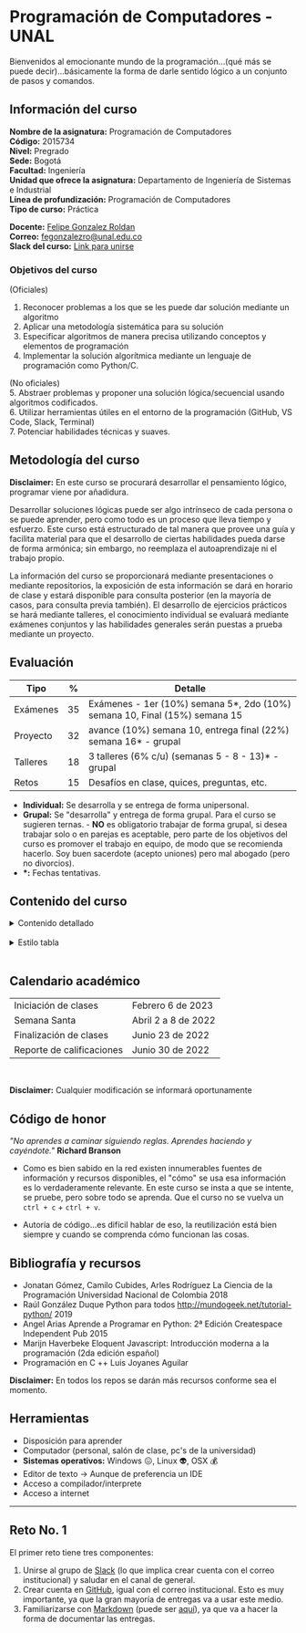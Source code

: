 # Programación de Computadores - UNAL

Bienvenidos al emocionante mundo de la programación...(qué más se puede decir)...básicamente la forma de darle sentido lógico a un conjunto de pasos y comandos. 

## Información del curso
**Nombre de la asignatura:** Programación de Computadores<br>
**Código:** 2015734<br>
**Nivel:** Pregrado<br>
**Sede:** Bogotá<br>
**Facultad:** Ingeniería<br>
**Unidad que ofrece la asignatura:** Departamento de Ingeniería de Sistemas e Industrial<br>
**Línea de profundización:** Programación de Computadores<br>
**Tipo de curso:** Práctica<br>

**Docente:** [Felipe Gonzalez Roldan](https://felipeg17.github.io/index.html)<br>
**Correo:** <mailto>fegonzalezro@unal.edu.co</mailto><br>
**Slack del curso:** [Link para unirse](https://join.slack.com/t/programaciond-z4k6172/shared_invite/zt-1on7outdv-rGi3R~xmA8MyXtHMlu6vYQ)<br>

### Objetivos del curso
(Oficiales)
1. Reconocer problemas a los que se les puede dar solución mediante un algoritmo
2. Aplicar una metodología sistemática para su solución
3. Especificar algoritmos de manera precisa utilizando conceptos y elementos de programación
4. Implementar la solución algorítmica mediante un lenguaje de programación como Python/C. 

(No oficiales)<br>
5. Abstraer problemas y proponer una solución lógica/secuencial usando algoritmos codificados.<br>
6. Utilizar herramientas útiles en el entorno de la programación (GitHub, VS Code, Slack, Terminal)<br>
7. Potenciar habilidades técnicas y suaves.

## Metodología del curso
**Disclaimer:** En este curso se procurará desarrollar el pensamiento lógico, programar viene por añadidura. 

Desarrollar soluciones lógicas puede ser algo intrínseco de cada persona o se puede aprender, pero como todo es un proceso que lleva tiempo y esfuerzo. Este curso está estructurado de tal manera que provee una guía y facilita material para que el desarrollo de ciertas habilidades pueda darse de forma armónica; sin embargo, no reemplaza el autoaprendizaje ni el trabajo propio. 

La información del curso se proporcionará mediante presentaciones o mediante repositorios, la exposición de esta información se dará en horario de clase y estará disponible para consulta posterior (en la mayoría de casos, para consulta previa también). El desarrollo de ejercicios prácticos se hará mediante talleres, el conocimiento individual se evaluará mediante exámenes conjuntos y las habilidades generales serán puestas a prueba mediante un proyecto.

## Evaluación
| Tipo   | %  | Detalle  |
| ------------ | ------------ | ------------ |
| Exámenes  | 35 | Exámenes - 1er (10%) semana 5\*, 2do (10%) semana 10, Final (15%) semana 15 |
| Proyecto  | 32  |  avance (10%) semana 10, entrega final (22%) semana 16\* - grupal |
| Talleres | 18  | 3 talleres (6% c/u) (semanas 5 - 8 - 13)\* - grupal  |
| Retos | 15  | Desafíos en clase, quices, preguntas, etc.  |

- **Individual:**  Se desarrolla y se entrega de forma unipersonal.
- **Grupal:** Se "desarrolla" y entrega de forma grupal. Para el curso se sugieren ternas. - **NO** es obligatorio trabajar de forma grupal, si desea trabajar solo o en parejas es aceptable, pero parte de los objetivos del curso es promover el trabajo en equipo, de modo que se recomienda hacerlo. Soy buen sacerdote (acepto uniones) pero mal abogado (pero no divorcios).
 - **\*:** Fechas tentativas.

## Contenido del curso
<details><summary>Contenido detallado</summary><p>
<table class="tg">
<thead>
  <tr>
    <th class="tg-0w9m">Semana</th>
    <th class="tg-0w9m">No</th>
    <th class="tg-0w9m">Fecha</th>
    <th class="tg-0w9m">Tema</th>
    <th class="tg-0w9m">Enlace de interés</th>
  </tr>
</thead>
<tbody>
  <tr>
    <td class="tg-0lax">Semana</td>
    <td class="tg-0lax">1</td>
    <td class="tg-0lax">6/02/2023</td>
    <td class="tg-0lax">Intro al curso</td>
    <td class="tg-0lax"><a href="https://github.com/fegonzalez7/pdc_unal_clase1">Clase 1</a></td>
  </tr>
  <tr>
    <td class="tg-0lax">Semana</td>
    <td class="tg-0lax">1</td>
    <td class="tg-0lax">8/02/2023</td>
    <td class="tg-0lax">Herramientas</td>
    <td class="tg-0lax"><a href="https://github.com/fegonzalez7/pdc_unal_clase2">Clase 2</a></td>
  </tr>
  <tr>
    <td class="tg-0lax">Semana</td>
    <td class="tg-0lax">2</td>
    <td class="tg-0lax">13/02/2023</td>
    <td class="tg-0lax">Generalidades programación</td>
    <td class="tg-0lax"><a href="https://github.com/fegonzalez7/pdc_unal_clase3">Clase 3</a></td>
  </tr>
  <tr>
    <td class="tg-0lax">Semana</td>
    <td class="tg-0lax">2</td>
    <td class="tg-0lax">15/02/2023</td>
    <td class="tg-0lax">Problemas - Algoritmos</td>
    <td class="tg-0lax"><a href="https://github.com/fegonzalez7/pdc_unal_clase4">Clase 4</a></td>
  </tr>
  <tr>
    <td class="tg-0lax">Semana</td>
    <td class="tg-0lax">3</td>
    <td class="tg-0lax">20/02/2023</td>
    <td class="tg-0lax">Lenguajes</td>
    <td class="tg-0lax"><a href="https://github.com/fegonzalez7/pdc_unal_clase5">Clase 5</a></td>
  </tr>
  <tr>
    <td class="tg-0lax">Semana</td>
    <td class="tg-0lax">3</td>
    <td class="tg-0lax">22/02/2023</td>
    <td class="tg-0lax">Tipos de datos - Variables</td>
    <td class="tg-0lax"><a href="https://github.com/fegonzalez7/pdc_unal_clase6">Clase 6</a></td>
  </tr>
  <tr>
    <td class="tg-0lax">Semana</td>
    <td class="tg-0lax">4</td>
    <td class="tg-0lax">27/02/2023</td>
    <td class="tg-0lax">Operaciones</td>
    <td class="tg-0lax"><a href="https://github.com/fegonzalez7/pdc_unal_clase6">Clase 6</a><br>
    <a href="https://youtu.be/AIfxBYO-9PA">Clase grabada</a></td>
  </tr>
  <tr>
    <td class="tg-0lax">Semana</td>
    <td class="tg-0lax">4</td>
    <td class="tg-0lax">1/03/2023</td>
    <td class="tg-0lax">Condicionales</td>
    <td class="tg-0lax"><a href="https://github.com/fegonzalez7/pdc_unal_clase7">Clase 7</a></td>
  </tr>
  <tr>
    <td class="tg-0lax">Semana</td>
    <td class="tg-0lax">5</td>
    <td class="tg-0lax">6/03/2023</td>
    <td class="tg-0lax">Taller 1</td>
    <td class="tg-0lax"><a href="https://github.com/fegonzalez7/pdc_unal_clase8">Clase 8</a></td>
  </tr>
  <tr>
    <td class="tg-0lax">Semana</td>
    <td class="tg-0lax">5</td>
    <td class="tg-0lax">8/03/2023</td>
    <td class="tg-0lax">Examen 1</td>
    <td class="tg-0lax"></td>
  </tr>
  <tr>
    <td class="tg-0lax">Semana</td>
    <td class="tg-0lax">6</td>
    <td class="tg-0lax">13/03/2023</td>
    <td class="tg-0lax">Funciones 1</td>
    <td class="tg-0lax"><a href="https://github.com/fegonzalez7/pdc_unal_clase9">Clase 9</a></td>
  </tr>
  <tr>
    <td class="tg-0lax">Semana</td>
    <td class="tg-0lax">6</td>
    <td class="tg-0lax">15/03/2023</td>
    <td class="tg-0lax">Bucles 1</td>
    <td class="tg-0lax"><a href="https://github.com/fegonzalez7/pdc_unal_clase10">Clase 10</a><br>
    <a href="https://youtu.be/SZ2Gi9-lvww">Clase grabada</a>
    </td>
  </tr>
  <tr>
    <td class="tg-0lax">Semana</td>
    <td class="tg-0lax">7</td>
    <td class="tg-0lax">20/03/2023</td>
    <td class="tg-0lax">Festivo</td>
    <td class="tg-0lax"></td>
  </tr>
  <tr>
    <td class="tg-0lax">Semana</td>
    <td class="tg-0lax">7</td>
    <td class="tg-0lax">22/03/2023</td>
    <td class="tg-0lax">Dudas y reflexiones</td>
    <td class="tg-0lax"></a></td>
  </tr>
  <tr>
    <td class="tg-0lax">Semana</td>
    <td class="tg-0lax">8</td>
    <td class="tg-0lax">27/03/2023</td>
    <td class="tg-0lax">No se realizó clase</td>
    <td class="tg-0lax"></td>
  </tr>
  <tr>
    <td class="tg-0lax">Semana</td>
    <td class="tg-0lax">8</td>
    <td class="tg-0lax">29/03/2023</td>
    <td class="tg-0lax">No se realizó clase</td>
    <td class="tg-0lax"></td>
  </tr>
  <tr>
    <td class="tg-0lax">Semana</td>
    <td class="tg-0lax"></td>
    <td class="tg-0lax">3/04/2023</td>
    <td class="tg-0lax">Semana Santa</td>
    <td class="tg-0lax"></td>
  </tr>
  <tr>
    <td class="tg-0lax">Semana</td>
    <td class="tg-0lax"></td>
    <td class="tg-0lax">5/04/2023</td>
    <td class="tg-0lax">Semana Santa</td>
    <td class="tg-0lax"></td>
  </tr>
  <tr>
    <td class="tg-0lax">Semana</td>
    <td class="tg-0lax">9</td>
    <td class="tg-0lax">10/04/2023</td>
    <td class="tg-0lax">Bucles 2</td>
    <td class="tg-0lax"><a href="https://github.com/fegonzalez7/pdc_unal_clase11">Clase 11<br>
    <a href="https://youtu.be/LoZbDRfFMX4">Clase grabada</a></td>
  </tr>
  <tr>
    <td class="tg-0lax">Semana</td>
    <td class="tg-0lax">9</td>
    <td class="tg-0lax">12/04/2023</td>
    <td class="tg-0lax">Funciones 2</td>
    <td class="tg-0lax"><a href="https://github.com/fegonzalez7/pdc_unal_clase12">Clase 12<br>
    <a href="https://youtu.be/JEwhlyGmcIU">Clase grabada</a></td>
  </tr>
  <tr>
    <td class="tg-0lax">Semana</td>
    <td class="tg-0lax">10</td>
    <td class="tg-0lax">17/04/2023</td>
    <td class="tg-0lax">Arreglos y listas</td>
    <td class="tg-0lax"><a href="https://github.com/fegonzalez7/pdc_unal_clase13">Clase 13</td>
  </tr>
  <tr>
    <td class="tg-0lax">Semana</td>
    <td class="tg-0lax">10</td>
    <td class="tg-0lax">19/04/2023</td>
    <td class="tg-0lax">Taller 2</td>
    <td class="tg-0lax"><a href="https://github.com/fegonzalez7/pdc_unal_clase14">Clase 14</td>
  </tr>
  <tr>
    <td class="tg-0lax">Semana</td>
    <td class="tg-0lax">11</td>
    <td class="tg-0lax">24/04/2023</td>
    <td class="tg-0lax">Matrices</td>
    <td class="tg-0lax"><a href="https://github.com/fegonzalez7/pdc_unal_clase15">Clase 15</td>
  </tr>
  <tr>
    <td class="tg-0lax">Semana</td>
    <td class="tg-0lax">11</td>
    <td class="tg-0lax">26/04/2023</td>
    <td class="tg-0lax">Examen 2</td>
    <td class="tg-0lax"></td>
  </tr>
    <td class="tg-0lax">Semana</td>
    <td class="tg-0lax">12</td>
    <td class="tg-0lax">1/05/2023</td>
    <td class="tg-0lax">Festivo</td>
    <td class="tg-0lax"></td>
  </tr>
  <tr>
    <td class="tg-0lax">Semana</td>
    <td class="tg-0lax">12</td>
    <td class="tg-0lax">3/05/2023</td>
    <td class="tg-0lax">Strings</td>
    <td class="tg-0lax"><a href="https://github.com/fegonzalez7/pdc_unal_clase16">Clase 16</td>
  </tr>
  <tr>
    <td class="tg-0lax">Semana</td>
    <td class="tg-0lax">13</td>
    <td class="tg-0lax">8/05/2023</td>
    <td class="tg-0lax">Tuplas</td>
    <td class="tg-0lax"><a href="https://github.com/fegonzalez7/pdc_unal_clase17">Clase 17</td>
  </tr>
  <tr>
    <td class="tg-0lax">Semana</td>
    <td class="tg-0lax">13</td>
    <td class="tg-0lax">10/05/2023</td>
    <td class="tg-0lax">No clase</td>
    <td class="tg-0lax"></td>
  </tr>
  <tr>
    <td class="tg-0lax">Semana</td>
    <td class="tg-0lax">14</td>
    <td class="tg-0lax">15/05/2023</td>
    <td class="tg-0lax">No clase</td>
    <td class="tg-0lax"></td>
  </tr>
  <tr>
    <td class="tg-0lax">Semana</td>
    <td class="tg-0lax">14</td>
    <td class="tg-0lax">17/05/2023</td>
    <td class="tg-0lax">Correcion examen</td>
    <td class="tg-0lax"></td>
  </tr>
  <tr>
    <td class="tg-0lax">Semana</td>
    <td class="tg-0lax">15</td>
    <td class="tg-0lax">22/05/2023</td>
    <td class="tg-0lax">Festivo</td>
    <td class="tg-0lax"></td>
  </tr>
  <tr>
    <td class="tg-0lax">Semana</td>
    <td class="tg-0lax">15</td>
    <td class="tg-0lax">24/05/2023</td>
    <td class="tg-0lax">Diccionarios 1</td>
    <td class="tg-0lax"><a href="https://github.com/fegonzalez7/pdc_unal_clase18">Clase 18</td>
  </tr>
  <tr>
    <td class="tg-0lax">Semana</td>
    <td class="tg-0lax">16</td>
    <td class="tg-0lax">29/05/2023</td>
    <td class="tg-0lax">Diccionarios 2</td>
    <td class="tg-0lax"><a href="https://github.com/fegonzalez7/pdc_unal_clase15">Clase 18</td>
  </tr>
  <tr>
    <td class="tg-0lax">Semana</td>
    <td class="tg-0lax">16</td>
    <td class="tg-0lax">31/05/2023</td>
    <td class="tg-0lax">Trabajo en clase - Retos</td>
    <td class="tg-0lax"></td>
  </tr>
  <tr>
    <td class="tg-0lax">Semana</td>
    <td class="tg-0lax">17</td>
    <td class="tg-0lax">05/06/2023</td>
    <td class="tg-0lax">Numpy</td>
    <td class="tg-0lax"></td>
  </tr>
  <tr>
    <td class="tg-0lax">Semana</td>
    <td class="tg-0lax">17</td>
    <td class="tg-0lax">07/06/2023</td>
    <td class="tg-0lax">Archivos</td>
    <td class="tg-0lax"></td>
  </tr>
  <tr>
    <td class="tg-0lax">Semana</td>
    <td class="tg-0lax">18</td>
    <td class="tg-0lax">12/06/2023</td>
    <td class="tg-0lax">Festivo</td>
    <td class="tg-0lax"></td>
  </tr>
  <tr>
    <td class="tg-0lax">Semana</td>
    <td class="tg-0lax">18</td>
    <td class="tg-0lax">14/06/2023</td>
    <td class="tg-0lax">Dudas proyecto</td>
    <td class="tg-0lax"></td>
  </tr>
  <tr>
    <td class="tg-0lax">Semana</td>
    <td class="tg-0lax">19</td>
    <td class="tg-0lax">19/06/2023</td>
    <td class="tg-0lax">Festivo</td>
    <td class="tg-0lax"></td>
  </tr>
  <tr>
    <td class="tg-0lax">Semana</td>
    <td class="tg-0lax">19</td>
    <td class="tg-0lax">21/06/2023</td>
    <td class="tg-0lax">Examen Final</td>
    <td class="tg-0lax"></td>
  </tr>
  <tr>
    <td class="tg-0lax">Semana</td>
    <td class="tg-0lax">20</td>
    <td class="tg-0lax">26/06/2023 - 30/06/2023</td>
    <td class="tg-0lax">Proyectos finales</td>
    <td class="tg-0lax"></td>
  </tr>
</tbody>
</table>
</p></details></br>
<details><summary>Estilo tabla</summary><p>
<style type="text/css">
.tg  {border-collapse:collapse;border-spacing:0;}
.tg td{border-color:black;border-style:solid;border-width:1px;font-family:Arial, sans-serif;font-size:14px;
  overflow:hidden;padding:10px 5px;word-break:normal;}
.tg th{border-color:black;border-style:solid;border-width:1px;font-family:Arial, sans-serif;font-size:14px;
  font-weight:normal;overflow:hidden;padding:10px 5px;word-break:normal;}
.tg .tg-0w9m{font-family:Arial, Helvetica, sans-serif !important;font-weight:bold;text-align:center;vertical-align:top}
.tg .tg-0lax{text-align:left;vertical-align:top}
</style>
</p></details></br>

## Calendario académico 

<table>
  <tr>
    <td>Iniciación de clases </td>
    <td>Febrero 6 de 2023</td>
  </tr>
  <tr>
    <td>Semana Santa</td>
    <td>Abril 2 a 8 de 2022</td>
  </tr>
  <tr>
    <td>Finalización de clases</td>
    <td>Junio 23  de 2022</td>
  </tr>
   <tr>
    <td>Reporte de calificaciones </td>
    <td>Junio 30 de 2022</td>
  </tr>
</table>
<br>

**Disclaimer:** Cualquier modificación se informará oportunamente
 
## Código de honor
*"No aprendes a caminar siguiendo reglas. Aprendes haciendo y cayéndote."* **Richard Branson**

 - Como es bien sabido en la red existen innumerables fuentes de información y recursos disponibles, el "cómo" se usa esa información es lo verdaderamente relevante. En este curso se insta a que se intente, se pruebe, pero sobre todo se aprenda. Que el curso no se vuelva un `ctrl + c` + `ctrl + v`.

 - Autoría de código...es difícil hablar de eso, la reutilización está bien siempre y cuando se comprenda cómo funcionan las cosas.

## Bibliografía y recursos
 - Jonatan Gómez, Camilo Cubides, Arles Rodríguez	La Ciencia de la Programación Universidad Nacional de Colombia	2018
 - Raúl González Duque	Python para todos	http://mundogeek.net/tutorial-python/ 2019
 - Angel Arias Aprende a Programar en Python: 2ª Edición	 Createspace Independent Pub 2015
 - Marijn Haverbeke Eloquent Javascript: Introducción moderna a la programación (2da edición español)
 - Programación en C ++ Luis Joyanes Aguilar
 
 **Disclaimer:** En todos los repos se darán más recursos conforme sea el momento.
 

## Herramientas
 - Disposición para aprender
 - Computador (personal, salón de clase, pc's de la universidad)
 - **Sistemas operativos:** Windows :confounded:, Linux :alien:, OSX :moneybag:
 - Editor de texto -> Aunque de preferencia un IDE
 - Acceso a compilador/interprete
 - Acceso a internet
------------
## Reto No. 1
El primer reto tiene tres componentes:
1. Unirse al grupo de [Slack](https://slack.com/get-started#/createnew) (lo que implica crear cuenta con el correo institucional) y saludar en el canal de general.
2. Crear cuenta en [GitHub](https://github.com/signup), igual con el correo institucional. Esto es muy importante, ya que la gran mayoría de entregas va a usar este medio.
3. Familiarizarse con [Markdown](https://en.wikipedia.org/wiki/Markdown) (puede ser [aquí](https://medium.com/analytics-vidhya/how-to-create-a-readme-md-file-8fb2e8ce24e3)), ya que va a hacer la forma de documentar las entregas.
